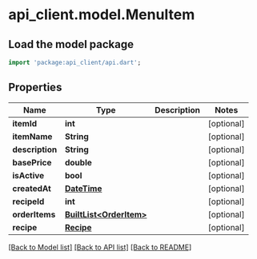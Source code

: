 # api_client.model.MenuItem

## Load the model package
```dart
import 'package:api_client/api.dart';
```

## Properties
Name | Type | Description | Notes
------------ | ------------- | ------------- | -------------
**itemId** | **int** |  | [optional] 
**itemName** | **String** |  | [optional] 
**description** | **String** |  | [optional] 
**basePrice** | **double** |  | [optional] 
**isActive** | **bool** |  | [optional] 
**createdAt** | [**DateTime**](DateTime.md) |  | [optional] 
**recipeId** | **int** |  | [optional] 
**orderItems** | [**BuiltList&lt;OrderItem&gt;**](OrderItem.md) |  | [optional] 
**recipe** | [**Recipe**](Recipe.md) |  | [optional] 

[[Back to Model list]](../README.md#documentation-for-models) [[Back to API list]](../README.md#documentation-for-api-endpoints) [[Back to README]](../README.md)


